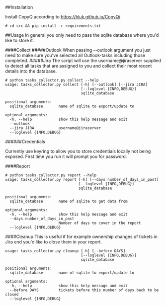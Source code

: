 

##Installation

Install CopyQ according to https://hluk.github.io/CopyQ/

```
# cd src && pip install -r requirements.txt
```

##Usage
In general you only need to pass the sqlite database where you'd like to store it.

####Collect
#####Outlook
When passing --outlook argument you just need to make sure you've selected all Outlook-tasks including those completed.
#####Jira
The script will use the username@jiraserver supplied to detect all tasks that are assigned to you and collect their most recent details into the database.

```
# python tasks_collector.py collect --help
usage: tasks_collector.py collect [-h] [--outlook] [--jira JIRA]
                                  [--loglevel {INFO,DEBUG}]
                                  sqlite_database

positional arguments:
  sqlite_database       name of sqlite to export/update to

optional arguments:
  -h, --help            show this help message and exit
  --outlook
  --jira JIRA           username@jiraserver
  --loglevel {INFO,DEBUG}
```

######Credentials

Currently use keyring to allow you to store credentials locally not being exposed.
First time you run it will prompt you for password.

####Report
```
# python tasks_collector.py report --help
usage: tasks_collector.py report [-h] [--days number_of_days_in_past]
                                 [--loglevel {INFO,DEBUG}]
                                 sqlite_database

positional arguments:
  sqlite_database       name of sqlite to get data from

optional arguments:
  -h, --help            show this help message and exit
  --days number_of_days_in_past
                        Number of days to cover in the report
  --loglevel {INFO,DEBUG}
```

####Cleanup
This is useful if for example ownership changes of tickets in Jira end you'd like to close them in your report.
```
usage: tasks_collector.py cleanup [-h] [--before DAYS]
                                  [--loglevel {INFO,DEBUG}]
                                  sqlite_database

positional arguments:
  sqlite_database       name of sqlite to export/update to

optional arguments:
  -h, --help            show this help message and exit
  --before DAYS         tickets before this number of days back to be closed
  --loglevel {INFO,DEBUG}

```